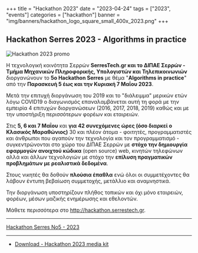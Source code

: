 +++
title = "Hackathon 2023"
date = "2023-04-24"
tags = ["2023", "events"]
categories = ["hackathon"]
banner = "img/banners/hackathon_logo_square_small_400x_2023.png"
+++

## Hackathon Serres 2023 - Algorithms in practice

![Hackathon 2023 promo](/img/banners/hackathon_2023.png)


Η τεχνολογική κοινότητα Σερρών **SerresTech.gr και το ΔΙΠΑΕ Σερρών - Τμήμα Μηχανικών Πληροφορικής, Υπολογιστών και Τηλεπικοινωνιών** διοργανώνουν το **5ο Hackathon Serres** με θέμα "**Algorithms in practice**" από την **Παρασκευή 5 έως και την Κυριακή 7 Μαΐου 2023**.


Μετά την επιτυχή διοργάνωση του 2019 και το "διάλειμμα" μερικών ετών λόγω COVID19 ο διαγωνισμός επαναλαμβάνεται 
αυτή τη φορά με την εμπειρία 4 επιτυχών διοργανώσεων (2016, 2017, 2018, 2019) καθώς και 
με την υποστήριξη περισσότερων φορέων και εταιρειών.

Στις **5, 6 και 7 Μαΐου** και **για 42 συνεχόμενες ώρες (όσο διαρκεί ο Κλασικός Μαραθώνιος)** 30 και 
πλέον άτομα - φοιτητές, προγραμματιστές και άνθρωποι που αγαπούν την τεχνολογία και τον 
προγραμματισμό - συγκεντρώνονται στο χώρο του ΔΙΠΑΕ Σερρών με **στόχο την δημιουργία εφαρμογών 
ανοιχτού κώδικα** (open source) web, κινητών τηλεφώνων αλλά και άλλων τεχνολογιών με στόχο 
την **επίλυση πραγματικών προβλημάτων με ρεαλιστικά δεδομένα**.

Στους νικητές θα δοθούν **πλούσια έπαθλα** ενώ όλοι οι συμμετέχοντες θα λάβουν έντυπη βεβαίωση συμμετοχής, μετάλλιο και αναμνηστικά.

Την διοργάνωση υποστηρίζουν πλήθος τοπικών και όχι μόνο εταιρειών, φορέων, μέσων μαζικής ενημέρωσης και εθελοντών.

Μάθετε περισσότερα στο http://hackathon.serrestech.gr.

---

<a href="http://hackathon.serrestech.gr" class="btn btn-danger btn-large">Hackathon Serres No5 - 2023</a>

---

- [Download - Hackathon 2023 media kit](/files/hackathon_media_kit_2023.zip)
